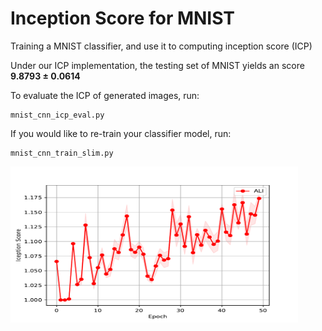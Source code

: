 # Inception Score for MNIST

Training a MNIST classifier, and use it to computing inception score (ICP)

Under our ICP implementation, the testing set of MNIST yields an score **9.8793 $\pm$ 0.0614**

To evaluate the ICP of generated images, run:

    mnist_cnn_icp_eval.py
    
    
If you would like to re-train your classifier model, run:

    mnist_cnn_train_slim.py
    
    
<img src="icp_plot.pdf" data-canonical-src="icp_plot.pdf" width="460" height="250" />
